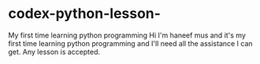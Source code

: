# codex-python-lesson-
My first time learning python programming
Hi I'm haneef mus and it's my first time learning python programming and I'll need all the assistance I can get.
Any lesson is accepted.
